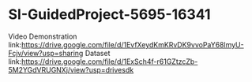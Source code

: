 # SI-GuidedProject-5695-16341
Video Demonstration link:https://drive.google.com/file/d/1EvfXeydKmKRvDK9vvoPaY68lmyU-Fcjv/view?usp=sharing
Dataset link:https://drive.google.com/file/d/1ExSch4f-r61GZtzcZb-5M2YGdVRUGNXj/view?usp=drivesdk
